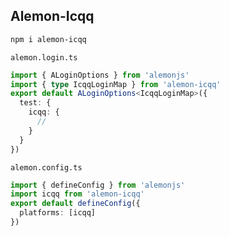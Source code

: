 ## Alemon-Icqq

```sh
npm i alemon-icqq
```

`alemon.login.ts`

```ts
import { ALoginOptions } from 'alemonjs'
import { type IcqqLoginMap } from 'alemon-icqq'
export default ALoginOptions<IcqqLoginMap>({
  test: {
    icqq: {
      //
    }
  }
})
```

`alemon.config.ts`

```ts
import { defineConfig } from 'alemonjs'
import icqq from 'alemon-icqq'
export default defineConfig({
  platforms: [icqq]
})
```
